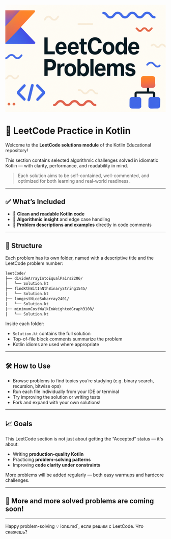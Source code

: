 <div align="center">
  <picture>
    <source media="(prefers-color-scheme: dark)" srcset="../../../../images/LeetCode.png">
    <img alt="Gradle Logo" src="../../../../images/LeetCode.png">
  </picture>
</div>

# 🧩 LeetCode Practice in Kotlin

Welcome to the **LeetCode solutions module** of the Kotlin Educational repository!

This section contains selected algorithmic challenges solved in idiomatic Kotlin — with clarity, performance, and readability in mind.

> Each solution aims to be self-contained, well-commented, and optimized for both learning and real-world readiness.

---

## ✅ What’s Included

- 📘 **Clean and readable Kotlin code**
- 🧠 **Algorithmic insight** and edge case handling
- 💬 **Problem descriptions and examples** directly in code comments

---

## 📂 Structure

Each problem has its own folder, named with a descriptive title and the LeetCode problem number:

```
leetCode/
├── divideArrayIntoEqualPairs2206/
│   └── Solution.kt
├── findKthBitInNthBinaryString1545/
│   └── Solution.kt
├── longestNiceSubarray2401/
│   └── Solution.kt
├── minimumCostWalkInWeightedGraph3108/
│   └── Solution.kt
```

Inside each folder:
- `Solution.kt` contains the full solution
- Top-of-file block comments summarize the problem
- Kotlin idioms are used where appropriate

---

## 🛠 How to Use

- Browse problems to find topics you’re studying (e.g. binary search, recursion, bitwise ops)
- Run each file individually from your IDE or terminal
- Try improving the solution or writing tests
- Fork and expand with your own solutions!

---

## 📈 Goals

This LeetCode section is not just about getting the “Accepted” status — it's about:

- Writing **production-quality Kotlin**
- Practicing **problem-solving patterns**
- Improving **code clarity under constraints**

More problems will be added regularly — both easy warmups and hardcore challenges.

---

## 🧠 More and more solved problems are coming soon!

---

Happy problem-solving 💡
ions.md`, если решим с LeetCode. Что скажешь?